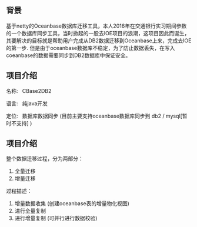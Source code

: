 ## 背景

基于netty的Oceanbase数据库迁移工具，本人2016年在交通银行实习期间参数的一个数据库同步工具，当时掀起的一股去IOE项目的浪潮，这项目因此而诞生，其要解决的目标就是帮助用户完成从DB2数据迁移到Oceanbase上来，完成去IOE的第一步. 但是由于oceanbase数据库不稳定，为了防止数据丢失，在写入coeanbase的数据需要同步到DB2数据库中保证安全。

## 项目介绍

名称:   CBase2DB2

语言:   纯java开发

定位:   数据库数据同步 (目前主要支持oceanbase数据库同步到 db2 / mysql[暂时不支持] )

## 项目介绍


整个数据迁移过程，分为两部分：

1.  全量迁移
2.  增量迁移

过程描述：

1.  增量数据收集 (创建oceanbase表的增量物化视图)
2.  进行全量复制
3.  进行增量复制 (可并行进行数据校验)



